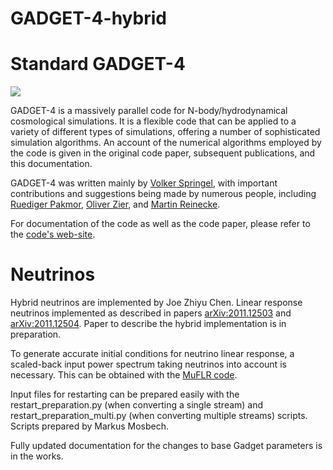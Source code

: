 

GADGET-4-hybrid
========

Standard GADGET-4
========

![](documentation/img/top.jpg)

GADGET-4 is a massively parallel code for N-body/hydrodynamical
cosmological simulations. It is a flexible code that can be applied to
a variety of different types of simulations, offering a number of
sophisticated simulation algorithms.  An account of the numerical
algorithms employed by the code is given in the original code paper,
subsequent publications, and this documentation.

GADGET-4 was written mainly by
[Volker Springel](mailto:vspringel@mpa-garching.mpg.de), with
important contributions and suggestions being made by numerous people,
including [Ruediger Pakmor](mailto:rpakmor@mpa-garching.mpg.de),
[Oliver Zier](mailto:ozier@mpa-garching.mpg.de), and
[Martin Reinecke](mailto:martin@mpa-garching.mpg.de).

For documentation of the code as well as the code paper, please refer
to the [code's web-site](https://wwwmpa.mpa-garching.mpg.de/gadget4).


Neutrinos
=============
Hybrid neutrinos are implemented by Joe Zhiyu Chen. Linear response neutrinos implemented as described in papers [arXiv:2011.12503](https://arxiv.org/abs/2011.12503) and [arXiv:2011.12504](https://arxiv.org/abs/2011.12504). Paper to describe the hybrid implementation is in preparation.

To generate accurate initial conditions for neutrino linear response, a scaled-back input power spectrum taking neutrinos into account is necessary. This can be obtained with the [MuFLR code](https://github.com/upadhye/MuFLR).

Input files for restarting can be prepared easily with the restart\_preparation.py (when converting a single stream) and restart\_preparation\_multi.py (when converting multiple streams) scripts. Scripts prepared by Markus Mosbech.

Fully updated documentation for the changes to base Gadget parameters is in the works.
